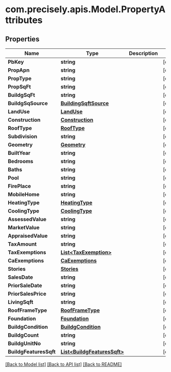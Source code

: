 # com.precisely.apis.Model.PropertyAttributes
## Properties

Name | Type | Description | Notes
------------ | ------------- | ------------- | -------------
**PbKey** | **string** |  | [optional] 
**PropApn** | **string** |  | [optional] 
**PropType** | **string** |  | [optional] 
**PropSqFt** | **string** |  | [optional] 
**BuildgSqFt** | **string** |  | [optional] 
**BuildgSqSource** | [**BuildingSqftSource**](BuildingSqftSource.md) |  | [optional] 
**LandUse** | [**LandUse**](LandUse.md) |  | [optional] 
**Construction** | [**Construction**](Construction.md) |  | [optional] 
**RoofType** | [**RoofType**](RoofType.md) |  | [optional] 
**Subdivision** | **string** |  | [optional] 
**Geometry** | [**Geometry**](Geometry.md) |  | [optional] 
**BuiltYear** | **string** |  | [optional] 
**Bedrooms** | **string** |  | [optional] 
**Baths** | **string** |  | [optional] 
**Pool** | **string** |  | [optional] 
**FirePlace** | **string** |  | [optional] 
**MobileHome** | **string** |  | [optional] 
**HeatingType** | [**HeatingType**](HeatingType.md) |  | [optional] 
**CoolingType** | [**CoolingType**](CoolingType.md) |  | [optional] 
**AssessedValue** | **string** |  | [optional] 
**MarketValue** | **string** |  | [optional] 
**AppraisedValue** | **string** |  | [optional] 
**TaxAmount** | **string** |  | [optional] 
**TaxExemptions** | [**List&lt;TaxExemption&gt;**](TaxExemption.md) |  | [optional] 
**CaExemptions** | [**CaExemptions**](CaExemptions.md) |  | [optional] 
**Stories** | [**Stories**](Stories.md) |  | [optional] 
**SalesDate** | **string** |  | [optional] 
**PriorSaleDate** | **string** |  | [optional] 
**PriorSalesPrice** | **string** |  | [optional] 
**LivingSqft** | **string** |  | [optional] 
**RoofFrameType** | [**RoofFrameType**](RoofFrameType.md) |  | [optional] 
**Foundation** | [**Foundation**](Foundation.md) |  | [optional] 
**BuildgCondition** | [**BuildgCondition**](BuildgCondition.md) |  | [optional] 
**BuildgCount** | **string** |  | [optional] 
**BuildgUnitNo** | **string** |  | [optional] 
**BuildgFeaturesSqft** | [**List&lt;BuildgFeaturesSqft&gt;**](BuildgFeaturesSqft.md) |  | [optional] 

[[Back to Model list]](../README.md#documentation-for-models) [[Back to API list]](../README.md#documentation-for-api-endpoints) [[Back to README]](../README.md)

